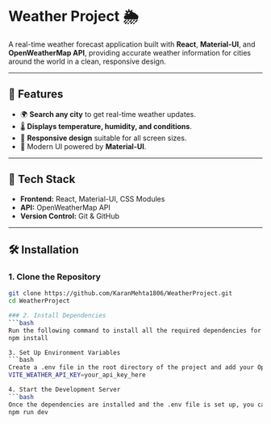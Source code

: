 # Weather Project 🌦️

A real-time weather forecast application built with **React**, **Material-UI**, and **OpenWeatherMap API**, providing accurate weather information for cities around the world in a clean, responsive design.

---

## 🌟 Features

- 🌍 **Search any city** to get real-time weather updates.
- 🌡️ **Displays temperature, humidity, and conditions**.
- 📱 **Responsive design** suitable for all screen sizes.
- 🎨 Modern UI powered by **Material-UI**.

---

## 🚀 Tech Stack

- **Frontend:** React, Material-UI, CSS Modules
- **API:** OpenWeatherMap API
- **Version Control:** Git & GitHub

---

## 🛠️ Installation

### 1. Clone the Repository
```bash
git clone https://github.com/KaranMehta1806/WeatherProject.git
cd WeatherProject

### 2. Install Dependencies
```bash
Run the following command to install all the required dependencies for the project:
npm install

3. Set Up Environment Variables
```bash
Create a .env file in the root directory of the project and add your OpenWeatherMap API key. The .env file should look like this:
VITE_WEATHER_API_KEY=your_api_key_here

4. Start the Development Server
```bash
Once the dependencies are installed and the .env file is set up, you can start the development server with the following command:
npm run dev
